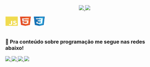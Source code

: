 <div align="center">
  <a href="https://github.com/theusan777">
    <img height="180em" src="https://github-readme-stats.vercel.app/api?username=theusan777&show_icons=true&theme=tokyonight&include_all_commits=true&count_private=true" />
    <img height="180em" src="https://github-readme-stats.vercel.app/api/top-langs/?username=theusan777&layout=compact&langs_count=6&theme=tokyonight&v=20251006" />
  </a>
</div>

<div style="display: inline_block"><br>
  <img align="center" alt="JS" height="30" width="40" src="https://raw.githubusercontent.com/devicons/devicon/master/icons/javascript/javascript-plain.svg">
  <img align="center" alt="HTML" height="30" width="40" src="https://raw.githubusercontent.com/devicons/devicon/master/icons/html5/html5-original.svg">
  <img align="center" alt="CSS" height="30" width="40" src="https://raw.githubusercontent.com/devicons/devicon/master/icons/css3/css3-original.svg">
</div>

<br>

### 📱 Pra conteúdo sobre programação me segue nas redes abaixo!

<div>
  <a href="https://www.instagram.com/theusan____" target="_blank">
    <img src="https://img.shields.io/badge/Instagram-323E4A?style=for-the-badge&logo=instagram&logoColor=white">
  </a>
  <a href="https://discord.gg/logofcolor" target="_blank">
    <img src="https://img.shields.io/badge/Discord-7289DA?style=for-the-badge&logo=discord&logoColor=white">
  </a>
  <a href="mailto:theusan777@cloud.com" target="_blank">
    <img src="https://img.shields.io/badge/Gmail-323E4A?style=for-the-badge&logo=gmail&logoColor=white">
  </a>
  <a href="https://www.linkedin.com/in/theusan777" target="_blank">
    <img src="https://img.shields.io/badge/LinkedIn-323E4A?style=for-the-badge&logo=linkedin&logoColor=white">
  </a>
</div>

 
